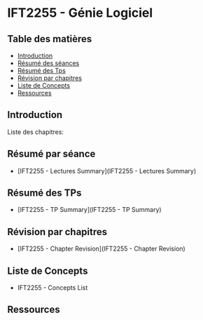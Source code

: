 # IFT2255 - Génie Logiciel

## Table des matières

- [Introduction](#introduction)
- [Résumé des séances](#résumé-séances)
- [Résumé des Tps](#résumé-tps)
- [Révision par chapitres](#revision)
- [Liste de Concepts](#concepts)
- [Ressources](#ressources)

## Introduction

Liste des chapitres:

## Résumé par séance

- [IFT2255 - Lectures Summary](IFT2255 - Lectures Summary)

## Résumé des TPs

- [IFT2255 - TP Summary](IFT2255 - TP Summary)

## Révision par chapitres

- [IFT2255 - Chapter Revision](IFT2255 - Chapter Revision)

## Liste de Concepts

- IFT2255 - Concepts List

## Ressources
